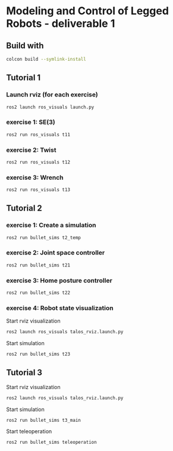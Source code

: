 # Modeling and Control of Legged Robots - deliverable 1

## Build with
```sh
colcon build --symlink-install
```

## Tutorial 1

### Launch rviz (for each exercise)
```sh
ros2 launch ros_visuals launch.py
```

### exercise 1: SE(3)
```sh
ros2 run ros_visuals t11
```

### exercise 2: Twist
```sh
ros2 run ros_visuals t12
```

### exercise 3: Wrench
```sh
ros2 run ros_visuals t13
```

## Tutorial 2

### exercise 1: Create a simulation
```sh
ros2 run bullet_sims t2_temp
```

### exercise 2: Joint space controller
```sh
ros2 run bullet_sims t21
```

### exercise 3: Home posture controller
```sh
ros2 run bullet_sims t22
```

### exercise 4: Robot state visualization
Start rviz visualization
```sh
ros2 launch ros_visuals talos_rviz.launch.py
```
Start simulation
```sh
ros2 run bullet_sims t23
```


## Tutorial 3
Start rviz visualization
```sh
ros2 launch ros_visuals talos_rviz.launch.py
```
Start simulation
```sh
ros2 run bullet_sims t3_main
```
Start teleoperation
```sh
ros2 run bullet_sims teleoperation
```
